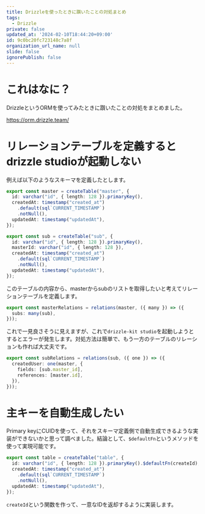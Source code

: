 ```yaml
---
title: Drizzleを使ったときに躓いたことの対処まとめ
tags:
  - Drizzle
private: false
updated_at: '2024-02-10T18:44:20+09:00'
id: 9c0bc20fc723148c7a8f
organization_url_name: null
slide: false
ignorePublish: false
---
```

# これはなに？

DrizzleというORMを使ってみたときに躓いたことの対処をまとめました。

https://orm.drizzle.team/

# リレーションテーブルを定義するとdrizzle studioが起動しない

例えば以下のようなスキーマを定義したとします。

```ts
export const master = createTable("master", {
  id: varchar("id", { length: 128 }).primaryKey(),
  createdAt: timestamp("created_at")
    .default(sql`CURRENT_TIMESTAMP`)
    .notNull(),
  updatedAt: timestamp("updatedAt"),
});

export const sub = createTable("sub", {
  id: varchar("id", { length: 128 }).primaryKey(),
  masterId: varchar("id", { length: 128 }),
  createdAt: timestamp("created_at")
    .default(sql`CURRENT_TIMESTAMP`)
    .notNull(),
  updatedAt: timestamp("updatedAt"),
});
```

このテーブルの内容から、masterからsubのリストを取得したいと考えてリレーションテーブルを定義します。

```ts
export const masterRelations = relations(master, ({ many }) => ({
  subs: many(sub),
}));
```

これで一見良さそうに見えますが、これで`drizzle-kit studio`を起動しようとするとエラーが発生します。対処方法は簡単で、もう一方のテーブルのリレーションも作れば大丈夫です。

```ts
export const subRelations = relations(sub, ({ one }) => ({
  createdUser: one(master, {
    fields: [sub.master_id],
    references: [master.id],
  }),
}));
```

# 主キーを自動生成したい

Primary keyにCUIDを使って、それをスキーマ定義側で自動生成できるような実装ができないかと思って調べました。結論として、`$defaultFn`というメソッドを使って実現可能です。

```ts
export const table = createTable("table", {
  id: varchar("id", { length: 128 }).primaryKey().$defaultFn(createId),
  createdAt: timestamp("created_at")
    .default(sql`CURRENT_TIMESTAMP`)
    .notNull(),
  updatedAt: timestamp("updatedAt"),
});
```
`createId`という関数を作って、一意なIDを返却するように実装します。

